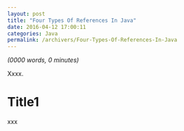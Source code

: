 ```yaml
---
layout: post
title: "Four Types Of References In Java"
date: 2016-04-12 17:00:11
categories: Java
permalink: /archivers/Four-Types-Of-References-In-Java
---
```


_(0000 words, 0 minutes)_

Xxxx.

<!--more-->

# Title1

xxx